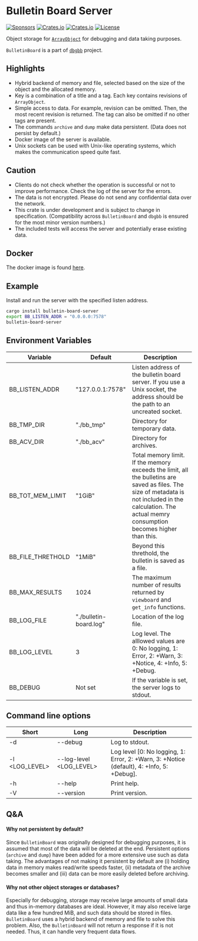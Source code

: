 Bulletin Board Server
=====================
[![Sponsors](https://img.shields.io/badge/offer-Coffee-red?style=flat-square)](https://github.com/sponsors/YShoji-HEP)
[![Crates.io](https://img.shields.io/crates/v/bulletin-board-server?style=flat-square)](https://crates.io/crates/bulletin-board-server)
[![Crates.io](https://img.shields.io/crates/d/bulletin-board-server?style=flat-square)](https://crates.io/crates/bulletin-board-server)
[![License](https://img.shields.io/badge/license-Apache%202.0-blue?style=flat-square)](https://github.com/YShoji-HEP/BulletinBoard/blob/main/LICENSE.txt)

Object storage for [`ArrayObject`](https://github.com/YShoji-HEP/ArrayObject) for debugging and data taking purposes.

`BulletinBoard` is a part of [`dbgbb`](https://github.com/YShoji-HEP/dbgbb) project.

Highlights
----------
* Hybrid backend of memory and file, selected based on the size of the object and the allocated memory.
* Key is a combination of a title and a tag. Each key contains revisions of `ArrayObject`.
* Simple access to data. For example, revision can be omitted. Then, the most recent revision is returned. The tag can also be omitted if no other tags are present.
* The commands `archive` and `dump` make data persistent. (Data does not persist by default.)
* Docker image of the server is available.
* Unix sockets can be used with Unix-like operating systems, which makes the communication speed quite fast.

Caution
-------
* Clients do not check whether the operation is successful or not to improve performance. Check the log of the server for the errors.
* The data is not encrypted. Please do not send any confidential data over the network.
* This crate is under development and is subject to change in specification. (Compatibility across `BulletinBoard` and `dbgbb` is ensured for the most minor version numbers.)
* The included tests will access the server and potentially erase existing data.

Docker
------

The docker image is found [here](https://hub.docker.com/r/yshojihep/bulletin-board).

Example
-------
Install and run the server with the specified listen address.
```bash
cargo install bulletin-board-server
export BB_LISTEN_ADDR = "0.0.0.0:7578"
bulletin-board-server
```

Environment Variables
---------------------
|Variable|Default|Description|
|-|-|-|
|BB_LISTEN_ADDR|"127.0.0.1:7578"|Listen address of the bulletin board server. If you use a Unix socket, the address should be the path to an uncreated socket.|
|BB_TMP_DIR|"./bb_tmp"|Directory for temporary data.|
|BB_ACV_DIR|"./bb_acv"|Directory for archives.|
|BB_TOT_MEM_LIMIT|"1GiB"|Total memory limit. If the memory exceeds the limit, all the bulletins are saved as files. The size of metadata is not included in the calculation. The actual memry consumption becomes higher than this.|
|BB_FILE_THRETHOLD|"1MiB"|Beyond this threthold, the bulletin is saved as a file.|
|BB_MAX_RESULTS|1024|The maximum number of results returned by `viewboard` and `get_info` functions.|
|BB_LOG_FILE|"./bulletin-board.log"|Location of the log file.|
|BB_LOG_LEVEL|3|Log level. The alllowed values are 0: No logging, 1: Error, 2: +Warn, 3: +Notice, 4: +Info, 5: +Debug.|
|BB_DEBUG|Not set|If the variable is set, the server logs to stdout.|

Command line options
---------------------
|Short|Long|Description|
|-|-|-|
|-d|--debug|Log to stdout.|
|-l <LOG_LEVEL>| --log-level <LOG_LEVEL>|Log level [0: No logging, 1: Error, 2: +Warn, 3: +Notice (default), 4: +Info, 5: +Debug].|
|-h|--help|Print help.|
|-V|--version|Print version.|

Q&A
--------------
#### Why not persistent by default?
Since `BulletinBoard` was originally designed for debugging purposes, it is assumed that most of the data will be deleted at the end. Persistent options (`archive` and `dump`) have been added for a more extensive use such as data taking.
The advantages of not making it persistent by default are (i) holding data in memory makes read/write speeds faster, (ii) metadata of the archive becomes smaller and (iii) data can be more easily deleted before archiving.
#### Why not other object storages or databases?
Especially for debugging, storage may receive large amounts of small data and thus in-memory databases are ideal. However, it may also receive large data like a few hundred MiB, and such data should be stored in files. `BulletinBoard` uses a hybrid backend of memory and file to solve this problem.
Also, the `BulletinBoard` will not return a response if it is not needed. Thus, it can handle very frequent data flows.